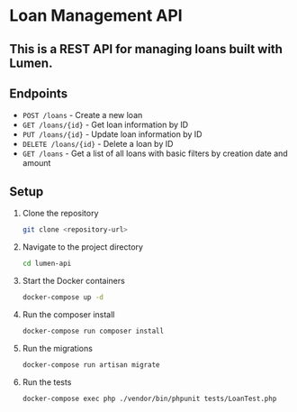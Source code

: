 # Loan Management API

This is a REST API for managing loans built with Lumen.
--

## Endpoints

- `POST /loans` - Create a new loan
- `GET /loans/{id}` - Get loan information by ID
- `PUT /loans/{id}` - Update loan information by ID
- `DELETE /loans/{id}` - Delete a loan by ID
- `GET /loans` - Get a list of all loans with basic filters by creation date and amount

## Setup

1. Clone the repository
    ```sh
    git clone <repository-url>
    ```

2. Navigate to the project directory
    ```sh
    cd lumen-api
    ```

3. Start the Docker containers
    ```sh
    docker-compose up -d
    ```

4. Run the composer install
    ```sh
    docker-compose run composer install
    ```

5. Run the migrations
    ```sh
    docker-compose run artisan migrate
    ```

6. Run the tests
    ```sh
    docker-compose exec php ./vendor/bin/phpunit tests/LoanTest.php
    ```
